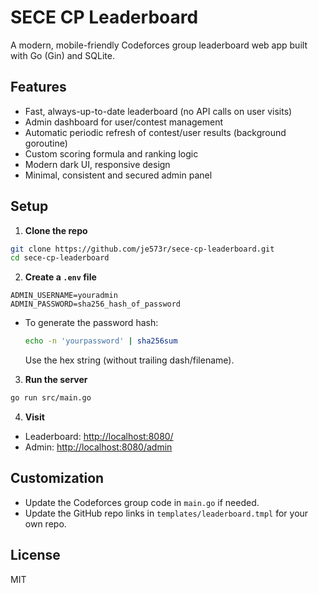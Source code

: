 # SECE CP Leaderboard

A modern, mobile-friendly Codeforces group leaderboard web app built with Go (Gin) and SQLite.

## Features
- Fast, always-up-to-date leaderboard (no API calls on user visits)
- Admin dashboard for user/contest management
- Automatic periodic refresh of contest/user results (background goroutine)
- Custom scoring formula and ranking logic
- Modern dark UI, responsive design
- Minimal, consistent and secured admin panel

## Setup

1. **Clone the repo**

```bash
git clone https://github.com/je573r/sece-cp-leaderboard.git
cd sece-cp-leaderboard
```

2. **Create a `.env` file**

```
ADMIN_USERNAME=youradmin
ADMIN_PASSWORD=sha256_hash_of_password
```
- To generate the password hash:
  ```bash
  echo -n 'yourpassword' | sha256sum
  ```
  Use the hex string (without trailing dash/filename).

3. **Run the server**

```bash
go run src/main.go
```

4. **Visit**
- Leaderboard: [http://localhost:8080/](http://localhost:8080/)
- Admin: [http://localhost:8080/admin](http://localhost:8080/admin)

## Customization
- Update the Codeforces group code in `main.go` if needed.
- Update the GitHub repo links in `templates/leaderboard.tmpl` for your own repo.

## License
MIT
